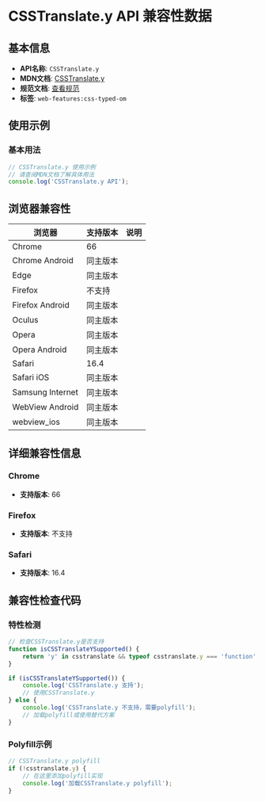 # CSSTranslate.y API 兼容性数据

## 基本信息

- **API名称**: `CSSTranslate.y`
- **MDN文档**: [CSSTranslate.y](https://developer.mozilla.org/docs/Web/API/CSSTranslate/y)
- **规范文档**: [查看规范](https://drafts.css-houdini.org/css-typed-om/#dom-csstranslate-y)
- **标签**: `web-features:css-typed-om`

## 使用示例

### 基本用法

```javascript
// CSSTranslate.y 使用示例
// 请查阅MDN文档了解具体用法
console.log('CSSTranslate.y API');
```

## 浏览器兼容性

| 浏览器 | 支持版本 | 说明 |
|--------|----------|------|
| Chrome | 66 |  |
| Chrome Android | 同主版本 |  |
| Edge | 同主版本 |  |
| Firefox | 不支持 |  |
| Firefox Android | 同主版本 |  |
| Oculus | 同主版本 |  |
| Opera | 同主版本 |  |
| Opera Android | 同主版本 |  |
| Safari | 16.4 |  |
| Safari iOS | 同主版本 |  |
| Samsung Internet | 同主版本 |  |
| WebView Android | 同主版本 |  |
| webview_ios | 同主版本 |  |

## 详细兼容性信息

### Chrome

- **支持版本**: 66

### Firefox

- **支持版本**: 不支持

### Safari

- **支持版本**: 16.4

## 兼容性检查代码

### 特性检测

```javascript
// 检查CSSTranslate.y是否支持
function isCSSTranslateYSupported() {
    return 'y' in csstranslate && typeof csstranslate.y === 'function';
}

if (isCSSTranslateYSupported()) {
    console.log('CSSTranslate.y 支持');
    // 使用CSSTranslate.y
} else {
    console.log('CSSTranslate.y 不支持，需要polyfill');
    // 加载polyfill或使用替代方案
}
```

### Polyfill示例

```javascript
// CSSTranslate.y polyfill
if (!csstranslate.y) {
    // 在这里添加polyfill实现
    console.log('加载CSSTranslate.y polyfill');
}
```

